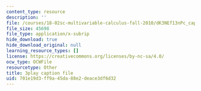```yaml
---
content_type: resource
description: ''
file: /courses/18-02sc-multivariable-calculus-fall-2010/dK3NEf13nPc_captions.vtt
file_size: 45698
file_type: application/x-subrip
hide_download: true
hide_download_original: null
learning_resource_types: []
license: https://creativecommons.org/licenses/by-nc-sa/4.0/
ocw_type: OCWFile
resourcetype: Other
title: 3play caption file
uid: 701e19d3-ff9a-45da-88e2-deace3df6d32
---
```

